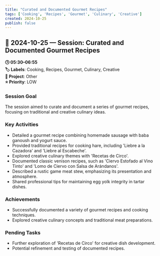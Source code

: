 ```yaml
---
title: "Curated and Documented Gourmet Recipes"
tags: ['Cooking', 'Recipes', 'Gourmet', 'Culinary', 'Creative']
created: 2024-10-25
publish: false
---
```


## 📅 2024-10-25 — Session: Curated and Documented Gourmet Recipes

**🕒 05:30–06:55**  
**🏷️ Labels**: Cooking, Recipes, Gourmet, Culinary, Creative  
**📂 Project**: Other  
**⭐ Priority**: LOW  


### Session Goal
The session aimed to curate and document a series of gourmet recipes, focusing on traditional and creative culinary ideas.

### Key Activities
- Detailed a gourmet recipe combining homemade sausage with baba ganoush and yogurt sauce.
- Provided traditional recipes for cooking hare, including 'Liebre a la Cazadora' and 'Liebre al Escabeche'.
- Explored creative culinary themes with 'Recetas de Circo'.
- Documented classic venison recipes, such as 'Ciervo Estofado al Vino Tinto' and 'Lomo de Ciervo con Salsa de Arándanos'.
- Described a rustic game meat stew, emphasizing its presentation and atmosphere.
- Shared professional tips for maintaining egg yolk integrity in tartar dishes.

### Achievements
- Successfully documented a variety of gourmet recipes and cooking techniques.
- Explored creative culinary concepts and traditional meat preparations.

### Pending Tasks
- Further exploration of 'Recetas de Circo' for creative dish development.
- Potential refinement and testing of documented recipes.
